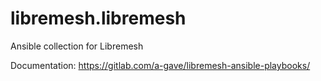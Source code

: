 # libremesh.libremesh
Ansible collection for Libremesh

Documentation: https://gitlab.com/a-gave/libremesh-ansible-playbooks/
